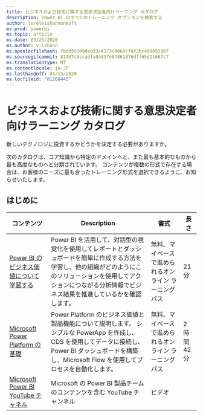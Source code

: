 ```yaml
---
title: ビジネスおよび技術に関する意思決定者向けラーニング カタログ
description: Power BI のすべてのトレーニング オプションを検索する
author: loreleishannonmsft
ms.prod: powerbi
ms.topic: article
ms.date: 03/25/2020
ms.author: v-lshann
ms.openlocfilehash: fbdd55309de033c4173c9068cf0f2bc499855307
ms.sourcegitcommit: 81407c9ccadfa84837e07861876dff65d21667c7
ms.translationtype: HT
ms.contentlocale: ja-JP
ms.lasthandoff: 04/13/2020
ms.locfileid: "81268445"
---
```

# <a name="business-and-technical-decision-makers-learning-catalog"></a>ビジネスおよび技術に関する意思決定者向けラーニング カタログ

新しいテクノロジに投資するかどうかを決定する必要がありますか。 

次のカタログは、コア知識から特定のドメインへと、また最も基本的なものから最も高度なものへと分類されています。 コンテンツが複数の形式で存在する場合は、お客様のニーズに最も合ったトレーニング形式を選択できるように、お知らせいたします。 

## <a name="get-started"></a>はじめに<a name="get-started"></a>
| コンテンツ  | Description  | 書式  | 長さ     |
|---------------------------------------------------------------------------------------------------------------|------------------------------------------------------------------------------------------------------------------------------------------------------------------------------------------------------------------------|---------------------------------------|------------|
| [Power BI のビジネス価値について学習する](https://docs.microsoft.com/learn/modules/introduction-power-bi/) | Power BI を活用して、対話型の視覚化を使用してレポートとダッシュボードを簡単に作成する方法を学習し、他の組織がどのようにこのソリューションを使用してアクションにつながる分析情報でビジネス結果を推進しているかを確認します。 | 無料、マイペースで進められるオンライン ラーニング パス | 21 分 |
| [Microsoft Power Platform の基礎](https://docs.microsoft.com/learn/paths/power-plat-fundamentals/)      | Power Platform のビジネス価値と製品機能について説明します。 シンプルな PowerApp を作成し、CDS を使用してデータに接続し、Power BI ダッシュボードを構築し、Microsoft Flow を使用してプロセスを自動化します。                          | 無料、マイペースで進められるオンライン ラーニング パス | 2 時間 42 分  |
| [Microsoft Power BI YouTube チャネル](https://www.youtube.com/user/mspowerbi/videos)  | Microsoft の Power BI 製品チームのコンテンツを含む YouTube チャンネル  | ビデオ   |            |
